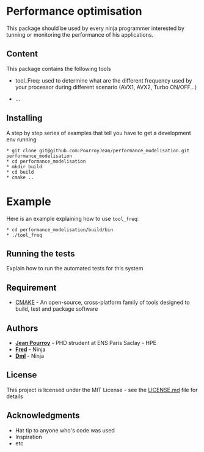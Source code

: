 # Performance optimisation
This package should be used by every ninja programmer interested by tunning or monitoring the performance of his applications.

## Content
This package contains the following tools
*   tool_Freq: used to determine what are the different frequency used by your processor during different scenario (AVX1, AVX2, Turbo ON/OFF...)

*   ...


## Installing

A step by step series of examples that tell you have to get a development env running

```
* git clone git@github.com:PourroyJean/performance_modelisation.git performance_modelisation
* cd performance_modelisation
* mkdir build
* cd build
* cmake ..
```

# Example
Here is an example explaining how to use `tool_freq`:
```
* cd performance_modelisation/build/bin
* ./tool_freq
```


## Running the tests

Explain how to run the automated tests for this system


## Requirement

* [CMAKE](https://cmake.org/) - An open-source, cross-platform family of tools designed to build, test and package software


## Authors

* **[Jean Pourroy](https://www.linkedin.com/in/pourroyjean/)** - PHD strudent at ENS Paris Saclay - HPE
* **[Fred]()** - Ninja
* **[Dml]()** - Ninja

## License

This project is licensed under the MIT License - see the [LICENSE.md](LICENSE.md) file for details

## Acknowledgments

* Hat tip to anyone who's code was used
* Inspiration
* etc
